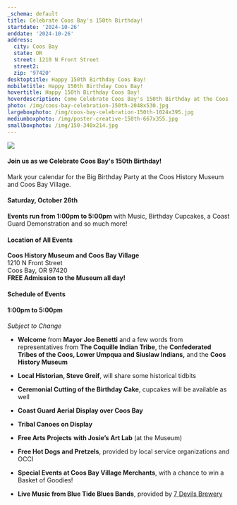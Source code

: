 ```yaml
---
_schema: default
title: Celebrate Coos Bay's 150th Birthday!
startdate: '2024-10-26'
enddate: '2024-10-26'
address:
  city: Coos Bay
  state: OR
  street: 1210 N Front Street
  street2:
  zip: '97420'
desktoptitle: Happy 150th Birthday Coos Bay!
mobiletitle: Happy 150th Birthday Coos Bay!
hovertitle: Happy 150th Birthday Coos Bay!
hoverdescription: Come Celebrate Coos Bay's 150th Birthday at the Coos History Museum
photo: /img/coos-bay-celebration-150th-2048x530.jpg
largeboxphoto: /img/coos-bay-celebration-150th-1024x395.jpg
mediumboxphoto: /img/poster-creative-150th-667x355.jpg
smallboxphoto: /img/150-340x214.jpg
---
```

![](/img/city-coos-bay-150th-button-hm-page.jpg)

#### Join us as we Celebrate Coos Bay's 150th Birthday!

Mark your calendar for the Big Birthday Party at the Coos History Museum and Coos Bay Village.

#### **Saturday, October 26th**

**Events run from 1:00pm to 5:00pm** with Music, Birthday Cupcakes, a Coast Guard Demonstration and so much more!

#### Location of All Events

**Coos History Museum and Coos Bay Village**<br>1210 N Front Street<br>Coos Bay, OR 97420<br>**FREE Admission to the Museum all day!**

#### **Schedule of Events**

#### **1:00pm to 5:00pm**

*Subject to Change*

* **Welcome** from **Mayor Joe Benetti** and&nbsp;a few words from representatives from **The Coquille Indian Tribe**, the **Confederated Tribes of the Coos, Lower Umpqua and Siuslaw Indians,** and the **Coos History Museum**
* **Local Historian, Steve Greif**, will share some historical tidbits
* **Ceremonial Cutting of the Birthday Cake**, cupcakes will be available as well
* **Coast Guard Aerial Display over Coos Bay**
* **Tribal Canoes on Display**
* **Free Arts Projects** **with Josie’s Art Lab** (at the Museum)
* **Free Hot Dogs and Pretzels**, provided by local service organizations and OCCI
* **Special Events at Coos Bay Village Merchants**, with a chance to win a Basket of Goodies!
* **Live Music from Blue Tide Blues Bands**, provided by [7 Devils Brewery](https://7devilsbrewery.com/)

  <br>
